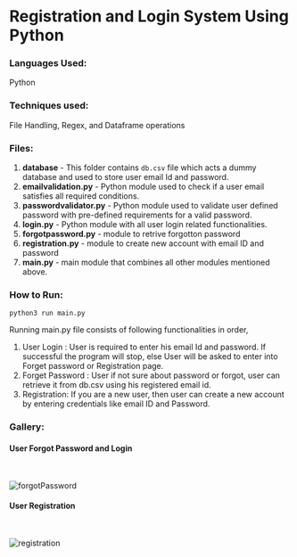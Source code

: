 
# Registration and Login System Using Python

### Languages Used: 
Python
### Techniques used: 
File Handling, Regex, and Dataframe operations
### Files:
1) **database** - This folder contains `db.csv` file which acts a dummy database and used to store user email Id and password.
2) **emailvalidation.py** - Python module used to check if a user email satisfies all required conditions.
3) **passwordvalidator.py** - Python module used to validate user defined password with pre-defined requirements for a valid password.
4) **login.py** - Python module with all user login related functionalities.
5) **forgotpassword.py** - module to retrive forgotton password
6) **registration.py** - module to create new account with email ID and password
7) **main.py** - main module that combines all other modules mentioned above.

### How to Run:
```
python3 run main.py
```
Running main.py file consists of following functionalities in order,

1) User Login : User is required to enter his email Id and password. If successful the program will stop, else User will be asked to enter into Forget password or Registration page.
2) Forget Password : User if not sure about password or forgot, user can retrieve it from db.csv using his registered email id.
3) Registration: If you are a new user, then user can create a new account by entering credentials like email ID and Password.

### Gallery:

#### User Forgot Password and Login
<br>

![forgotPassword](https://user-images.githubusercontent.com/49028941/154853127-6de9a32d-30ef-4b35-ace5-f5cadaa267f1.jpg)

#### User Registration 
<br>

![registration](https://user-images.githubusercontent.com/49028941/154853132-7d9e293c-abf0-47a2-87f0-cd7b09cae55a.jpg)
